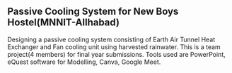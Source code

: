 ## Passive Cooling System for New Boys Hostel(MNNIT-Allhabad)
Designing a passive cooling system consisting of Earth Air Tunnel Heat Exchanger and Fan cooling unit using harvested rainwater. This is a team project(4 members) for final year submissions. Tools used are PowerPoint, eQuest software for Modelling, Canva, Google Meet.
